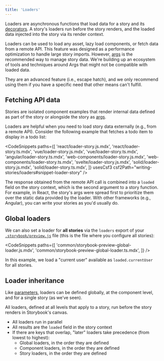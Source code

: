 ```yaml
---
title: 'Loaders'
---
```


Loaders are asynchronous functions that load data for a story and its [decorators](./decorators.md). A story's loaders run before the story renders, and the loaded data injected into the story via its render context.

Loaders can be used to load any asset, lazy load components, or fetch data from a remote API. This feature was designed as a performance optimization to handle large story imports. However, [args](./args.md) is the recommended way to manage story data. We're building up an ecosystem of tools and techniques around Args that might not be compatible with loaded data.

They are an advanced feature (i.e., escape hatch), and we only recommend using them if you have a specific need that other means can't fulfill.

## Fetching API data

Stories are isolated component examples that render internal data defined as part of the story or alongside the story as [args](./args.md).

Loaders are helpful when you need to load story data externally (e.g., from a remote API). Consider the following example that fetches a todo item to display in a todo list:

<CodeSnippets
paths={[
'react/loader-story.js.mdx',
'react/loader-story.ts.mdx',
'vue/loader-story.js.mdx',
'vue/loader-story.ts.mdx',
'angular/loader-story.ts.mdx',
'web-components/loader-story.js.mdx',
'web-components/loader-story.ts.mdx',
'svelte/loader-story.js.mdx',
'solid/loader-story.js.mdx',
'solid/loader-story.ts.mdx',
]}
usesCsf3
csf2Path="writing-stories/loaders#snippet-loader-story"
/>

The response obtained from the remote API call is combined into a `loaded` field on the story context, which is the second argument to a story function. For example, in React, the story's args were spread first to prioritize them over the static data provided by the loader. With other frameworks (e.g., Angular), you can write your stories as you'd usually do.

## Global loaders

We can also set a loader for **all stories** via the `loaders` export of your [`.storybook/preview.js`](../configure/index.md#configure-story-rendering) file (this is the file where you configure all stories):

<CodeSnippets
paths={[
'common/storybook-preview-global-loader.js.mdx',
'common/storybook-preview-global-loader.ts.mdx',
]}
/>

In this example, we load a "current user" available as `loaded.currentUser` for all stories.

## Loader inheritance

Like [parameters](./parameters.md), loaders can be defined globally, at the component level, and for a single story (as we’ve seen).

All loaders, defined at all levels that apply to a story, run before the story renders in Storybook's canvas.

- All loaders run in parallel
- All results are the `loaded` field in the story context
- If there are keys that overlap, "later" loaders take precedence (from lowest to highest):
  - Global loaders, in the order they are defined
  - Component loaders, in the order they are defined
  - Story loaders, in the order they are defined
